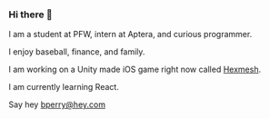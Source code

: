 ### Hi there 👋

I am a student at PFW, intern at Aptera, and curious programmer.

I enjoy baseball, finance, and family.

I am working on a Unity made iOS game right now called [Hexmesh](https://github.com/brendanperry/Hexmesh-Duo).

I am currently learning React.

Say hey bperry@hey.com
